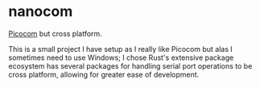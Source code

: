 # nanocom

[Picocom](https://linux.die.net/man/8/picocom) but cross platform. 

This is a small project I have setup as I really like Picocom but alas I sometimes need to use Windows; I chose Rust's extensive package ecosystem has several packages for handling serial port operations to be cross platform, allowing for greater ease of development. 
